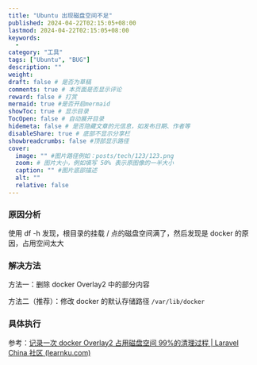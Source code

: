 ```yaml
---
title: "Ubuntu 出现磁盘空间不足"
published: 2024-04-22T02:15:05+08:00
lastmod: 2024-04-22T02:15:05+08:00
keywords:
  -
category: "工具"
tags: ["Ubuntu", "BUG"]
description: ""
weight:
draft: false # 是否为草稿
comments: true # 本页面是否显示评论
reward: false # 打赏
mermaid: true #是否开启mermaid
showToc: true # 显示目录
TocOpen: false # 自动展开目录
hidemeta: false # 是否隐藏文章的元信息，如发布日期、作者等
disableShare: true # 底部不显示分享栏
showbreadcrumbs: false #顶部显示路径
cover:
  image: "" #图片路径例如：posts/tech/123/123.png
  zoom: # 图片大小，例如填写 50% 表示原图像的一半大小
  caption: "" #图片底部描述
  alt: ""
  relative: false
---
```


### 原因分析

使用 df -h 发现，根目录的挂载 / 点的磁盘空间满了，然后发现是 docker 的原因，占用空间太大

### 解决方法

方法一：删除 docker Overlay2 中的部分内容

方法二（推荐）：修改 docker 的默认存储路径 `/var/lib/docker`



### 具体执行

参考：[记录一次 docker Overlay2 占用磁盘空间 99%的清理过程 | Laravel China 社区 (learnku.com)](https://learnku.com/articles/85263)
